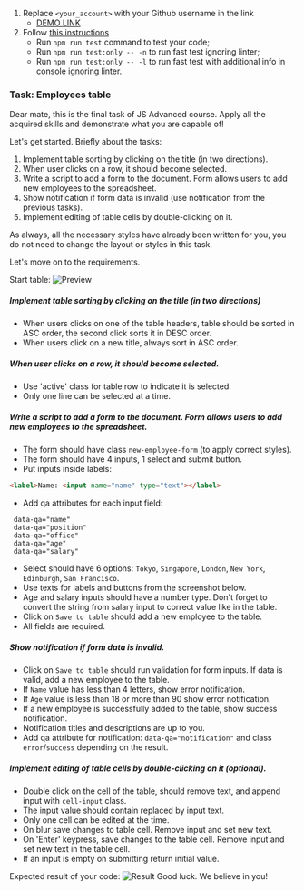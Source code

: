 1. Replace `<your_account>` with your Github username in the link
    - [DEMO LINK](https://<your_account>.github.io/js_employees_table_DOM/)
2. Follow [this instructions](https://mate-academy.github.io/layout_task-guideline/)
    - Run `npm run test` command to test your code;
    - Run `npm run test:only -- -n` to run fast test ignoring linter;
    - Run `npm run test:only -- -l` to run fast test with additional info in console ignoring linter.

### Task: Employees table

Dear mate,
this is the final task of JS Advanced course. Apply all the acquired skills and demonstrate what you are capable of!

Let's get started. Briefly about the tasks:
1. Implement table sorting by clicking on the title (in two directions).
2. When user clicks on a row, it should become selected.
3. Write a script to add a form to the document. Form allows users to add new employees to the spreadsheet.
4. Show notification if form data is invalid (use notification from the previous tasks).
5. Implement editing of table cells by double-clicking on it.

As always, all the necessary styles have already been written for you, you do not need to change the layout or styles in this task.

Let's move on to the requirements.

Start table:
![Preview](./src/images/preview.png)

##### Implement table sorting by clicking on the title (in two directions)
- When users clicks on one of the table headers, table should be sorted in ASC order, the second click sorts it in DESC order.
- When users click on a new title, always sort in ASC order.

##### When user clicks on a row, it should become selected.
- Use 'active' class for table row to indicate it is selected.
- Only one line can be selected at a time.

##### Write a script to add a form to the document. Form allows users to add new employees to the spreadsheet.
- The form should have class `new-employee-form` (to apply correct styles).
- The form should have 4 inputs, 1 select and submit button.
- Put inputs inside labels:
```html
<label>Name: <input name="name" type="text"></label>
```
- Add qa attributes for each input field:
```
 data-qa="name" 
 data-qa="position" 
 data-qa="office" 
 data-qa="age" 
 data-qa="salary" 
```
- Select should have 6 options: `Tokyo`, `Singapore`, `London`, `New York`, `Edinburgh`, `San Francisco`.
- Use texts for labels and buttons from the screenshot below.
- Age and salary inputs should have a number type. Don't forget to convert the string from salary input to correct value like in the table.
- Click on `Save to table` should add a new employee to the table.
- All fields are required.

##### Show notification if form data is invalid.
- Click on `Save to table` should run validation for form inputs. If data is valid, add a new employee to the table.
- If `Name` value has less than 4 letters, show error notification.
- If `Age` value is less than 18 or more than 90 show error notification.
- If a new employee is successfully added to the table, show success notification.
- Notification titles and descriptions are up to you.
- Add qa attribute for notification: `data-qa="notification"` and class `error`/`success` depending on the result.

##### Implement editing of table cells by double-clicking on it (optional). 
- Double click on the cell of the table, should remove text, and append input with `cell-input` class.
- The input value should contain replaced by input text.
- Only one cell can be edited at the time.
- On blur save changes to table cell. Remove input and set new text.
- On 'Enter' keypress, save changes to the table cell. Remove input and set new text in the table cell.
- If an input is empty on submitting return initial value.

Expected result of your code:
![Result](./src/images/result.png)
Good luck. We believe in you!
